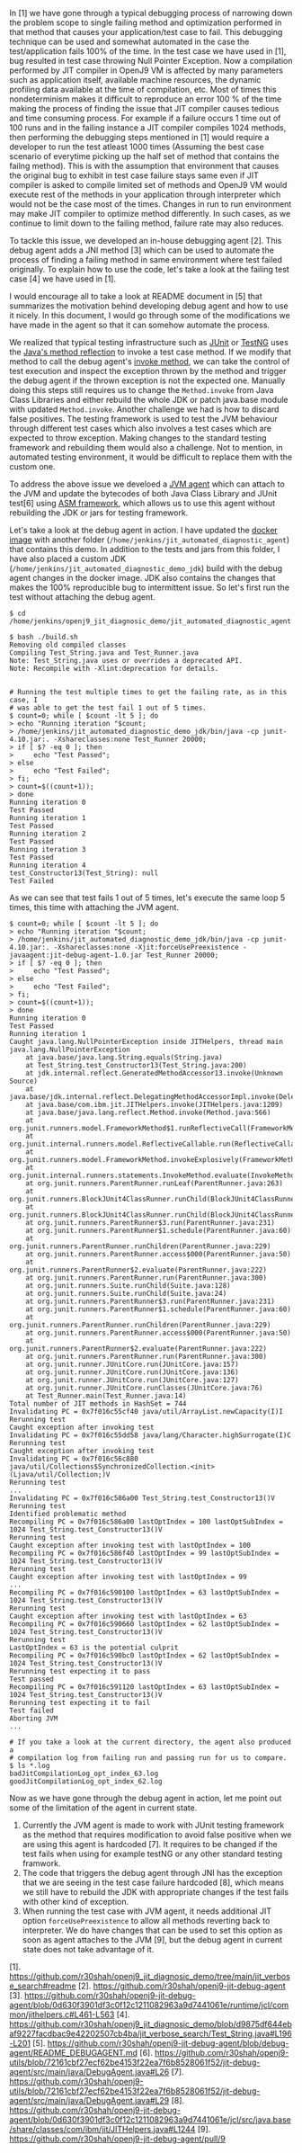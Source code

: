 In [1] we have gone through a typical debugging process of narrowing down the problem scope to single failing method and optimization performed in that method that causes your application/test case to fail. This debugging technique can be used and somewhat automated in the case the test/application fails 100% of the time. In the test case we have used in [1], bug resulted in test case throwing Null Pointer Exception. Now a compilation performed by JIT compiler in OpenJ9 VM is affected by many parameters such as application itself, available machine resources, the dynamic profiling data available at the time of compilation, etc. Most of times this nondeterminism makes it difficult to reproduce an error 100 % of the time making the process of finding the issue that JIT compiler causes tedious and time consuming process. For example if a failure occurs 1 time out of 100 runs and in the failing instance a JIT compiler compiles 1024 methods, then performing the debugging steps mentioned in [1] would require a developer to run the test atleast 1000 times (Assuming the best case scenario of everytime picking up the half set of method that contains the failng method). This is with the assumption that environment that causes the original bug to exhibit in test case failure stays same even if JIT compiler is asked to compile limited set of methods and OpenJ9 VM would execute rest of the methods in your application through interpreter which would not be the case most of the times. Changes in run to run environment may make JIT compiler to optimize method differently. In such cases, as we continue to limit down to the failing method, failure rate may also reduces.

To tackle this issue, we developed an in-house debugging agent [2]. This debug agent adds a JNI method [3] which can be used to automate the process of finding a failing method in same environment where test failed originally. To explain how to use the code, let's take a look at the failing test case [4] we have used in [1]. 

I would encourage all to take a look at README document in [5] that summarizes the motivation behind developing debug agent and how to use it nicely. In this document, I would go through some of the modifications we have made in the agent so that it can somehow automate the process.

We realized that typical testing infrastructure such as [JUnit](https://junit.org/junit5/) or [TestNG](https://testng.org/doc/) uses the [Java's method reflection](https://github.com/ibmruntimes/openj9-openjdk-jdk11/blob/901ab9ee51fa31c66123ecff3d7e1aaca2456244/src/java.base/share/classes/java/lang/reflect/Method.java#L552-L567) to invoke a test case method. If we modify that method to call the debug agent's [invoke method](https://github.com/r30shah/openj9-jit-debug-agent/blob/0d630f3901df3c0f12c1211082963a9d7441061e/jcl/src/java.base/share/classes/com/ibm/jit/JITHelpers.java#L1240-L1272), we can take the control of test execution and inspect the exception thrown by the method and trigger the debug agent if the thrown exception is not the expected one. Manually doing this steps still requires us to change the `Method.invoke` from Java Class Libraries and either rebuild the whole JDK or patch java.base module with updated `Method.invoke`. Another challenge we had is how to discard false positives. The testing framework is used to test the JVM behaviour through different test cases which also involves a test cases which are expected to throw exception. Making changes to the standard testing framework and rebuilding them would also a challenge. Not to mention, in automated testing environment, it would be difficult to replace them with the custom one. 

To address the above issue we develoed a [JVM agent](https://github.com/r30shah/openj9-utils/tree/debugagent/jit-debug-agent) which can attach to the JVM and update the bytecodes of both Java Class Library and JUnit test[6] using [ASM framework](https://asm.ow2.io), which allows us to use this agent without rebuilding the JDK or jars for testing framework. 

Let's take a look at the debug agent in action. I have updated the [docker image](https://hub.docker.com/repository/docker/r30shah/jit_debug_agent_demo) with another folder (`/home/jenkins/jit_automated_diagnostic_agent`) that contains this demo. In addition to the tests and jars from this folder, I have also placed a custom JDK (`/home/jenkins/jit_automated_diagnostic_demo_jdk`) build with the debug agent changes in the docker image. JDK also contains the changes that makes the 100% reproducible bug to intermittent issue. So let's first run the test without attaching the debug agent.

```
$ cd /home/jenkins/openj9_jit_diagnosic_demo/jit_automated_diagnostic_agent

$ bash ./build.sh
Removing old compiled classes
Compiling Test_String.java and Test_Runner.java
Note: Test_String.java uses or overrides a deprecated API.
Note: Recompile with -Xlint:deprecation for details.


# Running the test multiple times to get the failing rate, as in this case, I
# was able to get the test fail 1 out of 5 times.
$ count=0; while [ $count -lt 5 ]; do
> echo "Running iteration "$count;
> /home/jenkins/jit_automated_diagnostic_demo_jdk/bin/java -cp junit-4.10.jar:. -Xshareclasses:none Test_Runner 20000;
> if [ $? -eq 0 ]; then
>     echo "Test Passed"; 
> else
>     echo "Test Failed";
> fi;
> count=$((count+1));
> done
Running iteration 0
Test Passed
Running iteration 1
Test Passed
Running iteration 2
Test Passed
Running iteration 3
Test Passed
Running iteration 4
test_Constructor13(Test_String): null
Test Failed
```

As we can see that test fails 1 out of 5 times, let's execute the same loop 5 times, this time with attaching the JVM agent.

```
$ count=0; while [ $count -lt 5 ]; do
> echo "Running iteration "$count;
> /home/jenkins/jit_automated_diagnostic_demo_jdk/bin/java -cp junit-4.10.jar:. -Xshareclasses:none -Xjit:forceUsePreexistence -javaagent:jit-debug-agent-1.0.jar Test_Runner 20000;
> if [ $? -eq 0 ]; then
>     echo "Test Passed"; 
> else
>     echo "Test Failed";
> fi;
> count=$((count+1));
> done
Running iteration 0
Test Passed
Running iteration 1
Caught java.lang.NullPointerException inside JITHelpers, thread main
java.lang.NullPointerException
	at java.base/java.lang.String.equals(String.java)
	at Test_String.test_Constructor13(Test_String.java:200)
	at jdk.internal.reflect.GeneratedMethodAccessor13.invoke(Unknown Source)
	at java.base/jdk.internal.reflect.DelegatingMethodAccessorImpl.invoke(DelegatingMethodAccessorImpl.java:43)
	at java.base/com.ibm.jit.JITHelpers.invoke(JITHelpers.java:1209)
	at java.base/java.lang.reflect.Method.invoke(Method.java:566)
	at org.junit.runners.model.FrameworkMethod$1.runReflectiveCall(FrameworkMethod.java:45)
	at org.junit.internal.runners.model.ReflectiveCallable.run(ReflectiveCallable.java:15)
	at org.junit.runners.model.FrameworkMethod.invokeExplosively(FrameworkMethod.java:42)
	at org.junit.internal.runners.statements.InvokeMethod.evaluate(InvokeMethod.java:20)
	at org.junit.runners.ParentRunner.runLeaf(ParentRunner.java:263)
	at org.junit.runners.BlockJUnit4ClassRunner.runChild(BlockJUnit4ClassRunner.java:68)
	at org.junit.runners.BlockJUnit4ClassRunner.runChild(BlockJUnit4ClassRunner.java:47)
	at org.junit.runners.ParentRunner$3.run(ParentRunner.java:231)
	at org.junit.runners.ParentRunner$1.schedule(ParentRunner.java:60)
	at org.junit.runners.ParentRunner.runChildren(ParentRunner.java:229)
	at org.junit.runners.ParentRunner.access$000(ParentRunner.java:50)
	at org.junit.runners.ParentRunner$2.evaluate(ParentRunner.java:222)
	at org.junit.runners.ParentRunner.run(ParentRunner.java:300)
	at org.junit.runners.Suite.runChild(Suite.java:128)
	at org.junit.runners.Suite.runChild(Suite.java:24)
	at org.junit.runners.ParentRunner$3.run(ParentRunner.java:231)
	at org.junit.runners.ParentRunner$1.schedule(ParentRunner.java:60)
	at org.junit.runners.ParentRunner.runChildren(ParentRunner.java:229)
	at org.junit.runners.ParentRunner.access$000(ParentRunner.java:50)
	at org.junit.runners.ParentRunner$2.evaluate(ParentRunner.java:222)
	at org.junit.runners.ParentRunner.run(ParentRunner.java:300)
	at org.junit.runner.JUnitCore.run(JUnitCore.java:157)
	at org.junit.runner.JUnitCore.run(JUnitCore.java:136)
	at org.junit.runner.JUnitCore.run(JUnitCore.java:127)
	at org.junit.runner.JUnitCore.runClasses(JUnitCore.java:76)
	at Test_Runner.main(Test_Runner.java:14)
Total number of JIT methods in HashSet = 744
Invalidating PC = 0x7f016c55cf40 java/util/ArrayList.newCapacity(I)I
Rerunning test
Caught exception after invoking test
Invalidating PC = 0x7f016c55dd58 java/lang/Character.highSurrogate(I)C
Rerunning test
Caught exception after invoking test
Invalidating PC = 0x7f016c56c880 java/util/Collections$SynchronizedCollection.<init>(Ljava/util/Collection;)V
Rerunning test
...
Invalidating PC = 0x7f016c586a00 Test_String.test_Constructor13()V
Rerunning test
Identified problematic method
Recompiling PC = 0x7f016c586a00 lastOptIndex = 100 lastOptSubIndex = 1024 Test_String.test_Constructor13()V
Rerunning test
Caught exception after invoking test with lastOptIndex = 100
Recompiling PC = 0x7f016c586f40 lastOptIndex = 99 lastOptSubIndex = 1024 Test_String.test_Constructor13()V
Rerunning test
Caught exception after invoking test with lastOptIndex = 99
...
Recompiling PC = 0x7f016c590100 lastOptIndex = 63 lastOptSubIndex = 1024 Test_String.test_Constructor13()V
Rerunning test
Caught exception after invoking test with lastOptIndex = 63
Recompiling PC = 0x7f016c590660 lastOptIndex = 62 lastOptSubIndex = 1024 Test_String.test_Constructor13()V
Rerunning test
LastOptIndex = 63 is the potential culprit
Recompiling PC = 0x7f016c590bc0 lastOptIndex = 62 lastOptSubIndex = 1024 Test_String.test_Constructor13()V
Rerunning test expecting it to pass
Test passed
Recompiling PC = 0x7f016c591120 lastOptIndex = 63 lastOptSubIndex = 1024 Test_String.test_Constructor13()V
Rerunning test expecting it to fail
Test failed
Aborting JVM
...

# If you take a look at the current directory, the agent also produced a
# compilation log from failing run and passing run for us to compare.
$ ls *.log
badJitCompilationLog_opt_index_63.log goodJitCompilationLog_opt_index_62.log
```

Now as we have gone through the debug agent in action, let me point out some of the limitation of the agent in current state.

1. Currently the JVM agent is made to work with JUnit testing framework as the method that requires modification to avoid false positive when we are using this agent is hardcoded [7]. It requires to be changed if the test fails when using for example testNG or any other standard testing framwork.
2. The code that triggers the debug agent through JNI has the exception that we are seeing in the test case failure hardcoded [8], which means we still have to rebuild the JDK with appropriate changes if the test fails with other kind of exception.
3. When running the test case with JVM agent, it needs additional JIT option `forceUsePreexistence` to allow all methods reverting back to interpreter. We do have changes that can be used to set this option as soon as agent attaches to the JVM [9], but the debug agent in current state does not take advantage of it.

[1]. https://github.com/r30shah/openj9_jit_diagnosic_demo/tree/main/jit_verbose_search#readme
[2]. https://github.com/r30shah/openj9-jit-debug-agent
[3]. https://github.com/r30shah/openj9-jit-debug-agent/blob/0d630f3901df3c0f12c1211082963a9d7441061e/runtime/jcl/common/jithelpers.c#L461-L563
[4]. https://github.com/r30shah/openj9_jit_diagnosic_demo/blob/d9875df644ebaf9227facdbac9e42202507cb4ba/jit_verbose_search/Test_String.java#L196-L201
[5]. https://github.com/r30shah/openj9-jit-debug-agent/blob/debug-agent/README_DEBUGAGENT.md
[6]. https://github.com/r30shah/openj9-utils/blob/72161cbf27ecf62be4153f22ea7f6b8528061f52/jit-debug-agent/src/main/java/DebugAgent.java#L26
[7]. https://github.com/r30shah/openj9-utils/blob/72161cbf27ecf62be4153f22ea7f6b8528061f52/jit-debug-agent/src/main/java/DebugAgent.java#L29
[8]. https://github.com/r30shah/openj9-jit-debug-agent/blob/0d630f3901df3c0f12c1211082963a9d7441061e/jcl/src/java.base/share/classes/com/ibm/jit/JITHelpers.java#L1244
[9]. https://github.com/r30shah/openj9-jit-debug-agent/pull/9